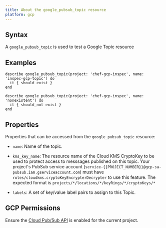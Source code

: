 ```yaml
---
title: About the google_pubsub_topic resource
platform: gcp
---
```


## Syntax
A `google_pubsub_topic` is used to test a Google Topic resource

## Examples
```
describe google_pubsub_topic(project: 'chef-gcp-inspec', name: 'inspec-gcp-topic') do
  it { should exist }
end

describe google_pubsub_topic(project: 'chef-gcp-inspec', name: 'nonexistent') do
  it { should_not exist }
end
```

## Properties
Properties that can be accessed from the `google_pubsub_topic` resource:

  * `name`: Name of the topic.

  * `kms_key_name`: The resource name of the Cloud KMS CryptoKey to be used to protect access to messsages published on this topic. Your project's PubSub service account (`service-{{PROJECT_NUMBER}}@gcp-sa-pubsub.iam.gserviceaccount.com`) must have `roles/cloudkms.cryptoKeyEncrypterDecrypter` to use this feature.  The expected format is `projects/*/locations/*/keyRings/*/cryptoKeys/*`

  * `labels`: A set of key/value label pairs to assign to this Topic.



## GCP Permissions

Ensure the [Cloud Pub/Sub API](https://console.cloud.google.com/apis/library/pubsub.googleapis.com/) is enabled for the current project.
